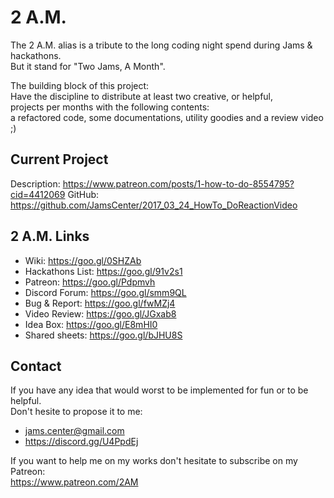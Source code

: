 # 2 A.M.

The 2 A.M. alias is a tribute to the long coding night spend during Jams & hackathons.  
But it stand for "Two Jams, A Month".  

The building block of this project:  
Have the discipline to distribute at least two creative, or helpful,  
projects per months with the following contents:  
a refactored code, some documentations, utility goodies and a review video ;)  


## Current Project

Description: https://www.patreon.com/posts/1-how-to-do-8554795?cid=4412069
GitHub: https://github.com/JamsCenter/2017_03_24_HowTo_DoReactionVideo



## 2 A.M. Links
- Wiki:             https://goo.gl/0SHZAb  
- Hackathons List:  https://goo.gl/91v2s1   
- Patreon:          https://goo.gl/Pdpmvh  
- Discord Forum:    https://goo.gl/smm9QL  
- Bug & Report:     https://goo.gl/fwMZj4  
- Video Review:     https://goo.gl/JGxab8  
- Idea Box:         https://goo.gl/E8mHI0
- Shared sheets:    https://goo.gl/bJHU8S


## Contact
If you have any idea that would worst to be implemented for fun or to be helpful.  
Don't hesite to propose it to me:  
- jams.center@gmail.com   
- https://discord.gg/U4PpdEj  

If you want to help me on my works don't hesitate to subscribe on my Patreon:   
https://www.patreon.com/2AM  
